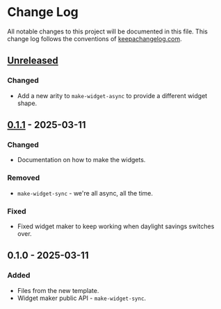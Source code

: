# Change Log
All notable changes to this project will be documented in this file. This change log follows the conventions of [keepachangelog.com](http://keepachangelog.com/).

## [Unreleased]
### Changed
- Add a new arity to `make-widget-async` to provide a different widget shape.

## [0.1.1] - 2025-03-11
### Changed
- Documentation on how to make the widgets.

### Removed
- `make-widget-sync` - we're all async, all the time.

### Fixed
- Fixed widget maker to keep working when daylight savings switches over.

## 0.1.0 - 2025-03-11
### Added
- Files from the new template.
- Widget maker public API - `make-widget-sync`.

[Unreleased]: https://github.com/your-name/b03-variables-scope/compare/0.1.1...HEAD
[0.1.1]: https://github.com/your-name/b03-variables-scope/compare/0.1.0...0.1.1
